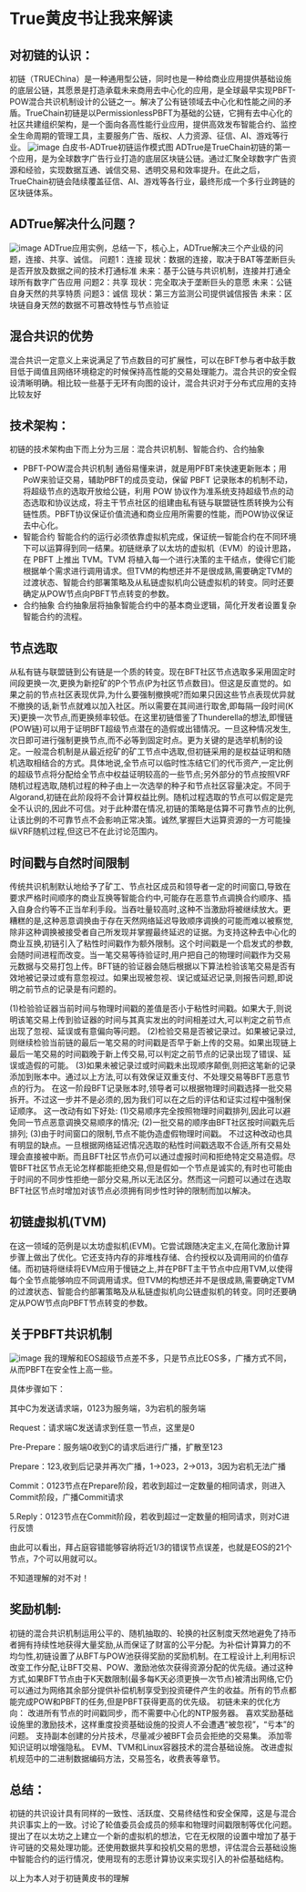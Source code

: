 # True黄皮书让我来解读
## 对初链的认识：
初链（TRUEChina）是一种通用型公链，同时也是一种给商业应用提供基础设施的底层公链，其愿景是打造承载未来商用去中心化的应用，是全球最早实现PBFT-POW混合共识机制设计的公链之一。解决了公有链领域去中心化和性能之间的矛盾。TrueChain初链是以PermissionlessPBFT为基础的公链，它拥有去中心化的社区共建组织架构，是一个面向各高性能行业应用，提供高效发布智能合约、监控全生命周期的管理工具，主要服务广告、版权、人力资源、征信、AI、游戏等行业。
![image](https://user-images.githubusercontent.com/32947900/42924046-11d47e34-8b5b-11e8-8662-fc25ec6dcf6c.jpg)
白皮书-ADTrue初链运作模式图
ADTrue是TrueChain初链的第一个应用，是为全球数字广告行业打造的底层区块链公链。通过汇聚全球数字广告资源和经验，实现数据互通、诚信交易、透明交易和效率提升。在此之后，TrueChain初链会陆续覆盖征信、AI、游戏等各行业，最终形成一个多行业跨链的区块链体系。

## ADTrue解决什么问题？
![image](https://user-images.githubusercontent.com/32947900/42924081-3d37ab28-8b5b-11e8-9a5c-00dbfb4ae500.jpg)
ADTrue应用实例，总结一下，核心上，ADTrue解决三个产业级的问题，连接、共享、诚信。
问题1：连接
现状：数据的连接，取决于BAT等垄断巨头是否开放及数据之间的技术打通标准
未来：基于公链与共识机制，连接并打通全球所有数字广告应用
问题2：共享
现状：完全取决于垄断巨头的意愿
未来：公链自身天然的共享特质
问题3：诚信
现状：第三方监测公司提供诚信报告
未来：区块链自身天然的数据不可篡改特性与节点验证

## 混合共识的优势
混合共识一定意义上来说满足了节点数目的可扩展性，可以在BFT参与者中敌手数目低于阈值且网络环境稳定的时候保持高性能的交易处理能力。混合共识的安全假设清晰明确。相比较一些基于无环有向图的设计，混合共识对于分布式应用的支持比较友好

## 技术架构：
初链的技术架构由下而上分为三层：混合共识机制、智能合约、合约抽象
- PBFT-POW混合共识机制
通俗易懂来讲，就是用PFBT来快速更新账本；用PoW来验证交易，辅助PBFT的成员变动，保留 PBFT 记录账本的机制不动，将超级节点的选取开放给公链，利用 POW 协议作为准系统支持超级节点的动态选取和协议达成，将主干节点社区的组建由私有链与联盟链性质转换为公有链性质。PBFT协议保证价值流通和商业应用所需要的性能，而POW协议保证去中心化。
- 智能合约
智能合约的运行必须依靠虚拟机完成，保证统一智能合约在不同环境下可以运算得到同一结果。初链继承了以太坊的虚拟机（EVM）的设计思路，在 PBFT 上推出 TVM。TVM 将植入每一个进行决策的主干结点，使得它们能根据单个需求进行调用请求。但TVM的构想还并不是很成熟,需要确定TVM的过渡状态、智能合约部署策略及从私链虚拟机向公链虚拟机的转变。同时还要确定从POW节点向PBFT节点转变的参数。
- 合约抽象
合约抽象层将抽象智能合约中的基本商业逻辑，简化开发者设置复杂智能合约的流程。

## 节点选取
从私有链与联盟链到公有链是一个质的转变。现在BFT社区节点选取多采用固定时间段更换一次,更换为新挖矿的P个节点(P为社区节点数目)。但这是反直觉的。如果之前的节点社区表现优异,为什么要强制撤换呢?而如果只因这些节点表现优异就不撤换的话,新节点就难以加入社区。所以需要在其间进行取舍,即每隔一段时间(K天)更换一次节点,而更换频率较低。在这里初链借鉴了Thunderella的想法,即慢链(POW链)可以用于证明BFT超级节点潜在的造假或出错情况。一旦这种情况发生,次日即可进行强制更换节点,而不必等到固定时点。更为关键的是选举机制的设定。一般混合机制是从最近挖矿的矿工节点中选取,但初链采用的是权益证明和随机选取相结合的方式。具体地说,全节点可以临时性冻结它们的代币资产,一定比例的超级节点将分配给全节点中权益证明较高的一些节点;另外部分的节点按照VRF随机过程选取,随机过程的种子由上一次选举的种子和节点社区容量决定。不同于Algorand,初链在此阶段将不会计算权益比例。随机过程选取的节点可以假定是完全不认识的,因此不可信。对于此种潜在情况,初链的策略是估算不可靠节点的比例,让该比例的不可靠节点不会影响正常决策。诚然,掌握巨大运算资源的一方可能操纵VRF随机过程,但这已不在此讨论范围内。

## 时间戳与自然时间限制
传统共识机制默认地给予了矿工、节点社区成员和领导者一定的时间窗口,导致在要求严格时间顺序的商业互换等智能合约中,可能存在恶意节点调换合约顺序、插入自身合约等不正当牟利手段。当吞吐量较高时,这种不当激励将被继续放大。更糟糕的是,这种恶意调换由于存在天然网络延迟导致顺序调换的可能而难以被察觉,除非这种调换被接受者自己所发现并掌握最终延迟的证据。为支持这种去中心化的商业互换,初链引入了粘性时间戳作为额外限制。这个时间戳是一个启发式的参数,会随时间进程而改变。当一笔交易等待验证时,用户把自己的物理时间戳作为交易元数据与交易打包上传。BFT链的验证器会随后根据以下算法检验该笔交易是否有效地被记录过或有意忽视过。如果出现被忽视、误记或延迟记录,则报告问题,即说明之前节点的记录是有问题的。

(1)检验验证器当前时间与物理时间戳的差值是否小于粘性时间戳。如果大于,则说明该笔交易上传到验证器的时间与其真实发出的时间相差过大,可以判定之前节点出现了忽视、延误或有意偏向等问题。
(2)检验交易是否被记录过。如果被记录过,则继续检验当前链的最后一笔交易的时间戳是否早于新上传的交易。如果出现链上最后一笔交易的时间戳晚于新上传交易,可以判定之前节点的记录出现了错误、延误或造假的可能。
(3)如果未被记录过或时间戳未出现顺序颠倒,则把这笔新的记录添加到账本中。通过以上方法,可以有效保证双重支付、不处理交易等BFT恶意节点的行为。
在这一阶段BFT记录账本时,领导者可以根据物理时间戳选择一批交易拆开。不过这一步并不是必须的,因为我们可以在之后的评估和证实过程中强制保证顺序。
这一改动有如下好处:
(1)交易顺序完全按照物理时间戳排列,因此可以避免同一节点恶意调换交易顺序的情况;
(2)一批交易的顺序由BFT社区按时间戳先后排列;
(3)由于时间窗口的限制,节点不能伪造虚假物理时间戳。
不过这种改动也具有明显的缺点。一旦根据网络延迟情况选取的粘性时间戳选取不合适,所有交易处理会直接被中断。而且BFT社区节点仍可以通过虚报时间和拒绝特定交易造假。尽管BFT社区节点无论怎样都能拒绝交易,但是假如一个节点是诚实的,有时也可能由于时间的不同步性拒绝一部分交易,所以无法区分。然而这一问题可以通过在选取BFT社区节点时增加对该节点必须拥有同步性时钟的限制而加以解决。

## 初链虚拟机(TVM)
在这一领域的范例是以太坊虚拟机(EVM)。它尝试跟随决定主义,在简化激励计算步骤上做出了优化。它还支持内存的非堆栈存储、合约授权以及调用间的价值存储。而初链将继续将EVM应用于慢链之上,并在PBFT主干节点中应用TVM,以使得每个全节点能够响应不同调用请求。但TVM的构想还并不是很成熟,需要确定TVM的过渡状态、智能合约部署策略及从私链虚拟机向公链虚拟机的转变。同时还要确定从POW节点向PBFT节点转变的参数。

## 关于PBFT共识机制
![image](https://user-images.githubusercontent.com/32947900/42924247-dd0e19ca-8b5b-11e8-9ba5-789bafc2b5eb.jpeg)
我的理解和EOS超级节点差不多，只是节点比EOS多，广播方式不同，从而PBFT在安全性上高一些。

具体步骤如下：

其中C为发送请求端，0123为服务端，3为宕机的服务端

Request：请求端C发送请求到任意一节点，这里是0

Pre-Prepare：服务端0收到C的请求后进行广播，扩散至123

Prepare：123,收到后记录并再次广播，1->023，2->013，3因为宕机无法广播

Commit：0123节点在Prepare阶段，若收到超过一定数量的相同请求，则进入Commit阶段，广播Commit请求

5.Reply：0123节点在Commit阶段，若收到超过一定数量的相同请求，则对C进行反馈

由此可以看出，拜占庭容错能够容纳将近1/3的错误节点误差，也就是EOS的21个节点，7个可以用就可以。

不知道理解的对不对！

## 奖励机制:
初链的混合共识机制运用公平的、随机抽取的、轮换的社区制度天然地避免了持币者拥有持续性地获得大量奖励,从而保证了财富的公平分配。为补偿计算算力的不均匀性,初链设置了从BFT与POW池获得奖励的奖励机制。在工程设计上,利用标识改变工作分配,让BFT交易、POW、激励池依次获得资源分配的优先级。通过这种方式,如果BFT节点由于K天数限制(最多每K天必须更换一次节点)被清出网络,它仍可以通过为网络其余部分提供补偿机制享受到投资硬件产生的收益。所有的节点都能完成POW和PBFT的任务,但是PBFT获得更高的优先级。
初链未来的优化方向：
改进所有节点的时间戳同步，而不需要中心化的NTP服务器。
喜欢奖励基础设施里的激励技术，这样重度投资基础设施的投资人不会遭遇“被忽视”，“亏本”的问题。
支持副本创建的分片技术，尽量减少被BFT会员会拒绝的交易集。
添加零知识证明以增强隐私。
EVM、TVM和Linux容器技术的混合基础设施。
改进虚拟机规范中的二进制数据编码方法，交易签名，收费表等章节。

## 总结：
初链的共识设计具有同样的一致性、活跃度、交易终结性和安全保障，这是与混合共识事实上的一致。讨论了轮值委员会成员的频率和物理时间戳限制等优化问题。 提出了在以太坊之上建立一个新的虚拟机的想法，它在无权限的设置中增加了基于许可链的交易处理功能。还使用数据共享和投机交易的思想，评估混合云基础设施中智能合约的运行情况，使用现有的志愿计算协议来实现引入的补偿基础结构。

以上为本人对于初链黄皮书的理解
